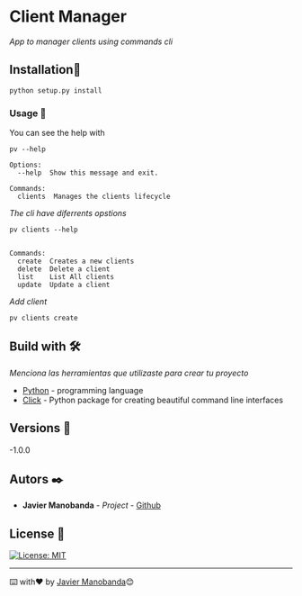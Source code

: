 # Client Manager

_App to manager clients using commands cli_

## Installation🚀

```shell
python setup.py install
```

### Usage 🔧

You can see the help with
```shell
pv --help

Options:
  --help  Show this message and exit.

Commands:
  clients  Manages the clients lifecycle
```

_The cli have diferrents opstions_
```shell
pv clients --help


Commands:
  create  Creates a new clients
  delete  Delete a client
  list    List All clients
  update  Update a client
```

_Add client_

```
pv clients create
```

## Build with 🛠️

_Menciona las herramientas que utilizaste para crear tu proyecto_

* [Python](https://www.python.org/) - programming language
* [Click](https://click.palletsprojects.com/en/7.x/) - Python package for creating beautiful command line interfaces
## Versions 📌

-1.0.0

## Autors ✒️

* **Javier Manobanda** - *Project* - [Github](https://github.com/JaviManobanda)


## License 📄
[![License: MIT](https://img.shields.io/badge/License-MIT-yellow.svg)](https://opensource.org/licenses/MIT)

---
⌨️ with❤️ by [Javier Manobanda](https://github.com/JaviManobanda)😊